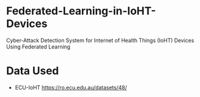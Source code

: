 # Federated-Learning-in-IoHT-Devices
 Cyber-Attack Detection System for Internet of Health Things (IoHT) Devices Using Federated Learning
# Data Used
 - ECU-IoHT https://ro.ecu.edu.au/datasets/48/

